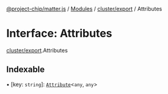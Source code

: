 [@project-chip/matter.js](../README.md) / [Modules](../modules.md) / [cluster/export](../modules/cluster_export.md) / Attributes

# Interface: Attributes

[cluster/export](../modules/cluster_export.md).Attributes

## Indexable

▪ [key: `string`]: [`Attribute`](../modules/cluster_export.md#attribute)\<`any`, `any`\>
